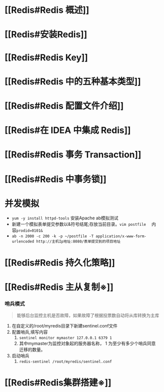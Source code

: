 # [[Redis#Redis 概述]]

# [[Redis#安装Redis]]

# [[Redis#Redis Key]]

# [[Redis#Redis 中的五种基本类型]]

# [[Redis#Redis 配置文件介绍]]

# [[Redis#在 IDEA 中集成 Redis]]


# [[Redis#Redis 事务 Transaction]]

# [[Redis#Redis 中事务锁]]


# 并发模拟

* `yum -y install httpd-tools` 安装Apache ab模拟测试
* 新建一个模拟表单提交参数以&符号结尾;存放当前目录。`vim postfile  ` 内容`prodid=0101&`
* `ab -n 2000 -c 200 -k -p ~/postfile -T application/x-www-form-urlencoded http://主机Ip地址:8080/表单提交到的项目地址`

# [[Redis#Redis 持久化策略]]


# [[Redis#Redis 主从复制※]]


### 哨兵模式

> 能够后台监控主机是否故障，如果故障了根据投票数自动将从库转换为主库

1. 在自定义的/root/myredis目录下新建sentinel.conf文件
2. 配置哨兵,填写内容
   1. `sentinel monitor mymaster 127.0.0.1 6379 1`
   2. 其中mymaster为监控对象起的服务器名称， 1 为至少有多少个哨兵同意迁移的数量。 
3. 启动哨兵
   1. `redis-sentinel /root/myredis/sentinel.conf`



# [[Redis#Redis集群搭建※]]